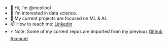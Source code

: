 - 👋 Hi, I’m @mcollpol
- 👀 I’m interested in data science.
- 🌱 My current projects are focused on ML & AI.
- 📫 How to reach me: [Linkedin](https://www.linkedin.com/in/marta-coll-043b0412b/)
- ⚡ Note: Some of my current repos are imported from my previous [Github Account](https://github.com/MartaCollPol)

